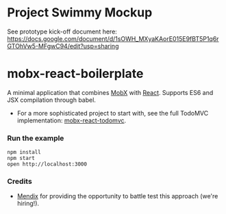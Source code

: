 # Project Swimmy Mockup

See prototype kick-off document here: https://docs.google.com/document/d/1sOWH_MXyaKAorE015E9fBT5P1q6rGTOhVw5-MFgwC94/edit?usp=sharing


mobx-react-boilerplate
=====================

A minimal application that combines [MobX](https://mobxjs.github.io/mobx) with [React](https://facebook.github.io/react).
Supports ES6 and JSX compilation through babel.

* For a more sophisticated project to start with, see the full TodoMVC implementation: [mobx-react-todomvc](https://github.com/mobxjs/mobx-react-todomvc).

### Run the example

```
npm install
npm start
open http://localhost:3000
```


### Credits

* [Mendix](http://github.com/mendix) for providing the opportunity to battle test this approach (we're hiring!).
